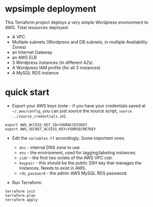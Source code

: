 # wpsimple deployment

This Terraform project deploys a very simple Wordpress environment to AWS. Total resources deployed:

- A VPC
- Multiple subnets (Wordpress and DB subnets, in multiple Availability Zones)
- an Internet Gateway
- an AWS ELB
- 3 Wordpress instances (in different AZs)
- A Wordpress IAM profile (for all 3 instances)
- A MySQL RDS instance


# quick start

- Export your AWS keys (note - if you have your credentials saved at `~/.aws/config`, you can just source the source script, `source ../source_credentials.sh`).

```
export AWS_ACCESS_KEY_ID=YOURACCESSKEY
export AWS_SECRET_ACCESS_KEY=YOURSECRETKEY
```

- Edit the `variables.tf` accordingly.  Some important ones:
  - `dns` - internal DNS zone to use
  - `env` - the environment, used for tagging/labeling instances.
  - `cidr` - the first two octets of the AWS VPC cidr.  
  - `keypair` - this should be the public SSH key that manages the instances.  Needs to exist in AWS.
  - `rds_password` - the admin AWS MySQL RDS password.
  
- Run Terraform:

```
terraform init
terraform plan
terraform apply
```

